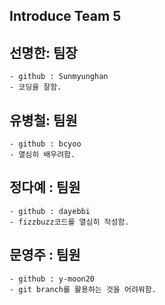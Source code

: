 ## Introduce Team 5 

## 선명한: 팀장
    - github : Sunmyunghan
    - 코딩을 잘함.
  
## 유병철: 팀원
    - github : bcyoo
    - 열심히 배우려함.

## 정다예 : 팀원
    - github : dayebbi
    - fizzbuzz코드를 열심히 작성함.

## 문영주 : 팀원
    - github : y-moon20
    - git branch를 활용하는 것을 어려워함.
